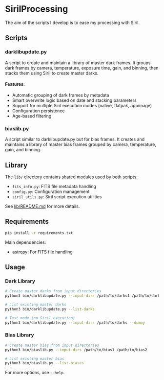 # SirilProcessing
The aim of the scripts I develop is to ease my processing with Siril.

## Scripts

### darklibupdate.py
A script to create and maintain a library of master dark frames. It groups dark frames by camera, temperature, exposure time, gain, and binning, then stacks them using Siril to create master darks.

#### Features:
- Automatic grouping of dark frames by metadata
- Smart overwrite logic based on date and stacking parameters
- Support for multiple Siril execution modes (native, flatpak, appimage)
- Configuration persistence
- Age-based filtering

### biaslib.py
A script similar to darklibupdate.py but for bias frames. It creates and maintains a library of master bias frames grouped by camera, temperature, gain, and binning.

## Library

The `lib/` directory contains shared modules used by both scripts:
- `fits_info.py`: FITS file metadata handling
- `config.py`: Configuration management
- `siril_utils.py`: Siril script execution utilities

See [lib/README.md](lib/README.md) for more details.

## Requirements

```bash
pip install -r requirements.txt
```

Main dependencies:
- astropy: For FITS file handling

## Usage

### Dark Library
```bash
# Create master darks from input directories
python3 bin/darklibupdate.py --input-dirs /path/to/darks1 /path/to/darks2

# List existing master darks
python3 bin/darklibupdate.py --list-darks

# Test mode (no Siril execution)
python3 bin/darklibupdate.py --input-dirs /path/to/darks --dummy
```

### Bias Library
```bash
# Create master bias from input directories
python3 bin/biaslib.py --input-dirs /path/to/bias1 /path/to/bias2

# List existing master bias
python3 bin/biaslib.py --list-biases
```

For more options, use `--help`.
